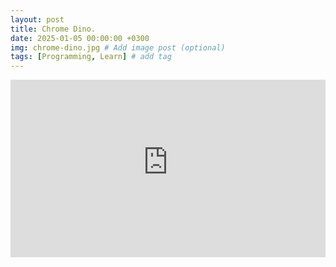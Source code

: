 ```yaml
---
layout: post
title: Chrome Dino.
date: 2025-01-05 00:00:00 +0300
img: chrome-dino.jpg # Add image post (optional)
tags: [Programming, Learn] # add tag
---
```


<div style="position:relative; padding-bottom: 56.25%; height: 0; overflow: hidden; max-width: 100%; height: auto;">
  <iframe src="https://astraos-chromedino.static.hf.space/index.html" 
          style="position: absolute; top: 0; left: 0; width: 100%; height: 100%; border: none;">
  </iframe>
</div>
